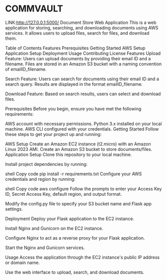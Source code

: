 # COMMVAULT
LINK:http://127.0.0.1:5000/
Document Store Web Application
This is a web application for storing, searching, and downloading documents using AWS services. It allows users to upload files, search for files, and download them.

Table of Contents
Features
Prerequisites
Getting Started
AWS Setup
Application Setup
Deployment
Usage
Contributing
License
Features
Upload Feature: Users can upload documents by providing their email ID and a filename. Files are stored in an Amazon S3 bucket with a naming convention of emailID_filename.

Search Feature: Users can search for documents using their email ID and a search query. Results are displayed in the format emailID_filename.

Download Feature: Based on search results, users can select and download files.

Prerequisites
Before you begin, ensure you have met the following requirements:

AWS account with necessary permissions.
Python 3.x installed on your local machine.
AWS CLI configured with your credentials.
Getting Started
Follow these steps to get your project up and running:

AWS Setup
Create an Amazon EC2 instance (t2.micro) with an Amazon Linux 2023 AMI.
Create an Amazon S3 bucket to store documents/files.
Application Setup
Clone this repository to your local machine.

Install project dependencies by running:

shell
Copy code
pip install -r requirements.txt
Configure your AWS credentials and region by running:

shell
Copy code
aws configure
Follow the prompts to enter your Access Key ID, Secret Access Key, default region, and output format.

Modify the config.py file to specify your S3 bucket name and Flask app settings.

Deployment
Deploy your Flask application to the EC2 instance.

Install Nginx and Gunicorn on the EC2 instance.

Configure Nginx to act as a reverse proxy for your Flask application.

Start the Nginx and Gunicorn services.

Usage
Access the application through the EC2 instance's public IP address or domain name.

Use the web interface to upload, search, and download documents.
